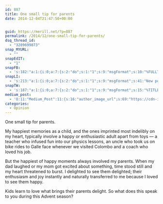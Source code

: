 ```yaml
---
id: 887
title: One small tip for parents
date: 2014-12-04T21:47:50+00:00


guid: https://merill.net/?p=887
permalink: /2014/12/one-small-tip-for-parents/
dsq_thread_id:
  - "3289699873"
snap_MYURL:
  - ""
snapEdIT:
  - "1"
snapFB:
  - 's:182:"a:1:{i:0;a:7:{s:2:"do";s:1:"1";s:9:"msgFormat";s:10:"%FULLTEXT%";s:8:"postType";s:1:"T";s:9:"isAutoImg";s:1:"A";s:8:"imgToUse";s:0:"";s:9:"isAutoURL";s:1:"A";s:8:"urlToUse";s:0:"";}}";'
snapLI:
  - 's:213:"a:1:{i:0;a:7:{s:2:"do";s:1:"1";s:9:"msgFormat";s:41:"New post has been published on %SITENAME%";s:8:"postType";s:1:"A";s:9:"isAutoImg";s:1:"A";s:8:"imgToUse";s:0:"";s:9:"isAutoURL";s:1:"A";s:8:"urlToUse";s:0:"";}}";'
snapTW:
  - 's:187:"a:1:{i:0;a:7:{s:2:"do";s:1:"1";s:9:"msgFormat";s:15:"%TITLE% - %URL%";s:8:"attchImg";s:1:"1";s:9:"isAutoImg";s:1:"A";s:8:"imgToUse";s:0:"";s:9:"isAutoURL";s:1:"A";s:8:"urlToUse";s:0:"";}}";'
medium_post:
  - 'O:11:"Medium_Post":11:{s:16:"author_image_url";s:69:"https://cdn-images-1.medium.com/fit/c/200/200/0*nOSMyIhdQJ9325FH.jpeg";s:10:"author_url";s:26:"https://medium.com/@merill";s:11:"byline_name";N;s:12:"byline_email";N;s:10:"cross_link";s:2:"no";s:2:"id";s:12:"dec77990d2dc";s:21:"follower_notification";s:3:"yes";s:7:"license";s:19:"all-rights-reserved";s:14:"publication_id";s:12:"99858869fb3c";s:6:"status";s:6:"public";s:3:"url";s:65:"https://medium.com/@merill/one-small-tip-for-parents-dec77990d2dc";}'
categories:
  - Opinion
---
```

One small tip for parents.

My happiest memories as a child, and the ones imprinted most indelibly on my heart, typically involve a happy or enthusiastic adult apart from toys — a teacher who infused fun into our physics lessons, an uncle who took us on bike rides to Galle face whenever we visited Colombo and a coach who loved his job.

But the happiest of happy moments always involved my parents. When my dad laughed or my mom got excited about something, time stood still and my heart threatened to burst. I delighted to see them delighted; their enthusiasm and joy instantly and naturally transferred to me because I loved to see them happy.

Kids learn to love what brings their parents delight. So what does this speak to you during this Advent season?